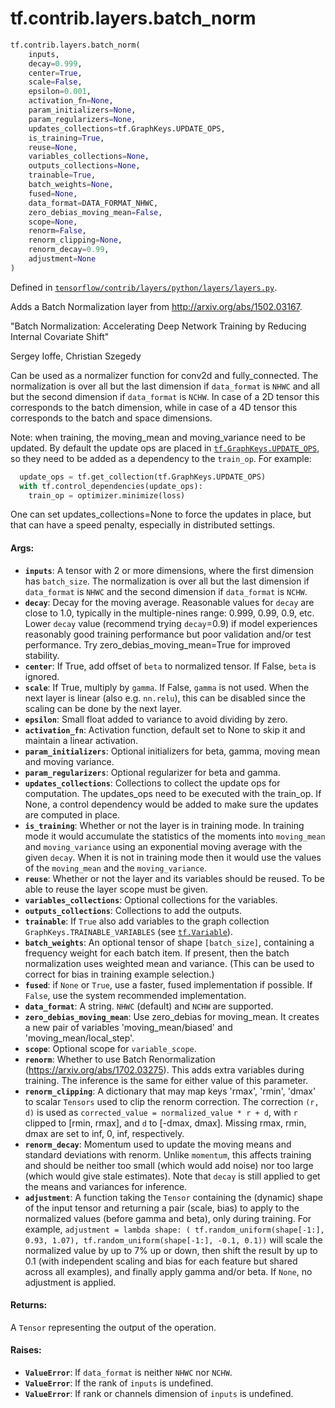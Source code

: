 <div itemscope itemtype="http://developers.google.com/ReferenceObject">
<meta itemprop="name" content="tf.contrib.layers.batch_norm" />
<meta itemprop="path" content="Stable" />
</div>

# tf.contrib.layers.batch_norm

``` python
tf.contrib.layers.batch_norm(
    inputs,
    decay=0.999,
    center=True,
    scale=False,
    epsilon=0.001,
    activation_fn=None,
    param_initializers=None,
    param_regularizers=None,
    updates_collections=tf.GraphKeys.UPDATE_OPS,
    is_training=True,
    reuse=None,
    variables_collections=None,
    outputs_collections=None,
    trainable=True,
    batch_weights=None,
    fused=None,
    data_format=DATA_FORMAT_NHWC,
    zero_debias_moving_mean=False,
    scope=None,
    renorm=False,
    renorm_clipping=None,
    renorm_decay=0.99,
    adjustment=None
)
```



Defined in [`tensorflow/contrib/layers/python/layers/layers.py`](/code/stable/tensorflow/contrib/layers/python/layers/layers.py).

Adds a Batch Normalization layer from http://arxiv.org/abs/1502.03167.

  "Batch Normalization: Accelerating Deep Network Training by Reducing
  Internal Covariate Shift"

  Sergey Ioffe, Christian Szegedy

Can be used as a normalizer function for conv2d and fully_connected. The
normalization is over all but the last dimension if `data_format` is `NHWC`
and all but the second dimension if `data_format` is `NCHW`.  In case of a 2D
tensor this corresponds to the batch dimension, while in case of a 4D tensor
this
corresponds to the batch and space dimensions.

Note: when training, the moving_mean and moving_variance need to be updated.
By default the update ops are placed in <a href="../../../tf/GraphKeys.md#UPDATE_OPS"><code>tf.GraphKeys.UPDATE_OPS</code></a>, so they
need to be added as a dependency to the `train_op`. For example:

```python
  update_ops = tf.get_collection(tf.GraphKeys.UPDATE_OPS)
  with tf.control_dependencies(update_ops):
    train_op = optimizer.minimize(loss)
```

One can set updates_collections=None to force the updates in place, but that
can have a speed penalty, especially in distributed settings.

#### Args:

* <b>`inputs`</b>: A tensor with 2 or more dimensions, where the first dimension has
    `batch_size`. The normalization is over all but the last dimension if
    `data_format` is `NHWC` and the second dimension if `data_format` is
    `NCHW`.
* <b>`decay`</b>: Decay for the moving average. Reasonable values for `decay` are close
    to 1.0, typically in the multiple-nines range: 0.999, 0.99, 0.9, etc.
    Lower `decay` value (recommend trying `decay`=0.9) if model experiences
    reasonably good training performance but poor validation and/or test
    performance. Try zero_debias_moving_mean=True for improved stability.
* <b>`center`</b>: If True, add offset of `beta` to normalized tensor. If False, `beta`
    is ignored.
* <b>`scale`</b>: If True, multiply by `gamma`. If False, `gamma` is
    not used. When the next layer is linear (also e.g. `nn.relu`), this can be
    disabled since the scaling can be done by the next layer.
* <b>`epsilon`</b>: Small float added to variance to avoid dividing by zero.
* <b>`activation_fn`</b>: Activation function, default set to None to skip it and
    maintain a linear activation.
* <b>`param_initializers`</b>: Optional initializers for beta, gamma, moving mean and
    moving variance.
* <b>`param_regularizers`</b>: Optional regularizer for beta and gamma.
* <b>`updates_collections`</b>: Collections to collect the update ops for computation.
    The updates_ops need to be executed with the train_op.
    If None, a control dependency would be added to make sure the updates are
    computed in place.
* <b>`is_training`</b>: Whether or not the layer is in training mode. In training mode
    it would accumulate the statistics of the moments into `moving_mean` and
    `moving_variance` using an exponential moving average with the given
    `decay`. When it is not in training mode then it would use the values of
    the `moving_mean` and the `moving_variance`.
* <b>`reuse`</b>: Whether or not the layer and its variables should be reused. To be
    able to reuse the layer scope must be given.
* <b>`variables_collections`</b>: Optional collections for the variables.
* <b>`outputs_collections`</b>: Collections to add the outputs.
* <b>`trainable`</b>: If `True` also add variables to the graph collection
    `GraphKeys.TRAINABLE_VARIABLES` (see <a href="../../../tf/Variable.md"><code>tf.Variable</code></a>).
* <b>`batch_weights`</b>: An optional tensor of shape `[batch_size]`,
    containing a frequency weight for each batch item. If present,
    then the batch normalization uses weighted mean and
    variance. (This can be used to correct for bias in training
    example selection.)
* <b>`fused`</b>: if `None` or `True`, use a faster, fused implementation if possible.
    If `False`, use the system recommended implementation.
* <b>`data_format`</b>: A string. `NHWC` (default) and `NCHW` are supported.
* <b>`zero_debias_moving_mean`</b>: Use zero_debias for moving_mean. It creates a new
    pair of variables 'moving_mean/biased' and 'moving_mean/local_step'.
* <b>`scope`</b>: Optional scope for `variable_scope`.
* <b>`renorm`</b>: Whether to use Batch Renormalization
    (https://arxiv.org/abs/1702.03275). This adds extra variables during
    training. The inference is the same for either value of this parameter.
* <b>`renorm_clipping`</b>: A dictionary that may map keys 'rmax', 'rmin', 'dmax' to
    scalar `Tensors` used to clip the renorm correction. The correction
    `(r, d)` is used as `corrected_value = normalized_value * r + d`, with
    `r` clipped to [rmin, rmax], and `d` to [-dmax, dmax]. Missing rmax, rmin,
    dmax are set to inf, 0, inf, respectively.
* <b>`renorm_decay`</b>: Momentum used to update the moving means and standard
    deviations with renorm. Unlike `momentum`, this affects training
    and should be neither too small (which would add noise) nor too large
    (which would give stale estimates). Note that `decay` is still applied
    to get the means and variances for inference.
* <b>`adjustment`</b>: A function taking the `Tensor` containing the (dynamic) shape of
    the input tensor and returning a pair (scale, bias) to apply to the
    normalized values (before gamma and beta), only during training. For
    example,
      `adjustment = lambda shape: (
        tf.random_uniform(shape[-1:], 0.93, 1.07),
        tf.random_uniform(shape[-1:], -0.1, 0.1))`
    will scale the normalized value by up to 7% up or down, then shift the
    result by up to 0.1 (with independent scaling and bias for each feature
    but shared across all examples), and finally apply gamma and/or beta. If
    `None`, no adjustment is applied.


#### Returns:

A `Tensor` representing the output of the operation.


#### Raises:

* <b>`ValueError`</b>: If `data_format` is neither `NHWC` nor `NCHW`.
* <b>`ValueError`</b>: If the rank of `inputs` is undefined.
* <b>`ValueError`</b>: If rank or channels dimension of `inputs` is undefined.